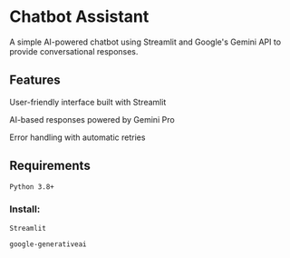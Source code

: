 # Chatbot Assistant

A simple AI-powered chatbot using Streamlit and Google's Gemini API to provide conversational responses.

## Features

User-friendly interface built with Streamlit

AI-based responses powered by Gemini Pro

Error handling with automatic retries

## Requirements

`Python 3.8+`

### Install:

`Streamlit`

`google-generativeai`

